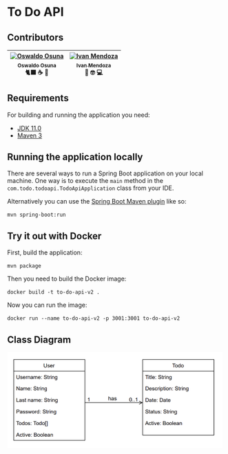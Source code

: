 # To Do API

## Contributors
<!-- Contributors table START -->
| [![Oswaldo Osuna](https://avatars.githubusercontent.com/u/76191288?s=100&u=5969faa01ef7b1315a701c3e209b3deaa5b5528a&v=4)<br /><sub>Oswaldo Osuna</sub>](https://ososuna.dev)<br />🐈‍⬛  ☕️ 🤠 | [![Ivan Mendoza](https://avatars.githubusercontent.com/u/22760520?v=4&s=100)<br /><sub>Ivan Mendoza</sub>](https://github.com/ivansmb11)<br />🍺  🤓  💻  |
| :---: | :---: |
<!-- Contributors table END -->

## Requirements

For building and running the application you need:

- [JDK 11.0](https://www.oracle.com/mx/java/technologies/javase/jdk11-archive-downloads.html)
- [Maven 3](https://maven.apache.org)


## Running the application locally

There are several ways to run a Spring Boot application on your local machine. One way is to execute the `main` method in the `com.todo.todoapi.TodoApiApplication` class from your IDE.

Alternatively you can use the [Spring Boot Maven plugin](https://docs.spring.io/spring-boot/docs/current/reference/html/build-tool-plugins-maven-plugin.html) like so:

```shell
mvn spring-boot:run
```

## Try it out with Docker

First, build the application:

```shell
mvn package
```

Then you need to build the Docker image:

```shell
docker build -t to-do-api-v2 .
```
  
Now you can run the image:
  
```shell
docker run --name to-do-api-v2 -p 3001:3001 to-do-api-v2
```

## Class Diagram
<img width="500" src="assets/class-diagram.png"/>